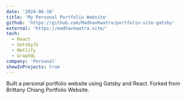 ```yaml
---
date: '2024-06-10'
title: 'My Personal Portfolio Website'
github: 'https://github.com/MadhavKwatra/portfolio-site-gatsby'
external: 'https://madhavkwatra.site/'
tech:
  - React
  - GatsbyJS
  - Netlify
  - GraphQL
company: 'Personal'
showInProjects: true
---
```


Built a personal portfolio website using Gatsby and React. Forked from Brittany Chiang Portfolio Website.
